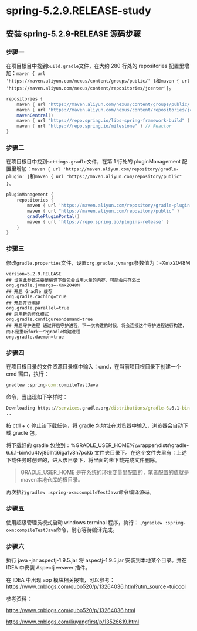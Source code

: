 # spring-5.2.9.RELEASE-study

## 安装 spring-5.2.9-RELEASE 源码步骤

### 步骤一

在项目根目中找到`build.gradle`文件，在大约 280 行处的 repositories 配置里增加：`maven { url 'https://maven.aliyun.com/nexus/content/groups/public/' }`和`maven { url 'https://maven.aliyun.com/nexus/content/repositories/jcenter'}`。

```groovy
repositories {
    maven { url 'https://maven.aliyun.com/nexus/content/groups/public/' }
	maven { url 'https://maven.aliyun.com/nexus/content/repositories/jcenter'}
    mavenCentral()
    maven { url "https://repo.spring.io/libs-spring-framework-build" }
    maven { url "https://repo.spring.io/milestone" } // Reactor
}
```

### 步骤二

在项目根目中找到`settings.gradle`文件，在第 1 行处的 pluginManagement 配置里增加：`maven { url 'https://maven.aliyun.com/repository/gradle-plugin' }`和`maven { url "https://maven.aliyun.com/repository/public" }`。

```groovy
pluginManagement {
	repositories {
		maven { url 'https://maven.aliyun.com/repository/gradle-plugin' }
        maven { url "https://maven.aliyun.com/repository/public" }
		gradlePluginPortal()
		maven { url 'https://repo.spring.io/plugins-release' }
	}
}
```

### 步骤三

修改`gradle.properties`文件，设置`org.gradle.jvmargs`参数值为：-Xmx2048M

```properties
version=5.2.9.RELEASE
## 设置此参数主要是编译下载包会占用大量的内存，可能会内存溢出
org.gradle.jvmargs=-Xmx2048M
## 开启 Gradle 缓存
org.gradle.caching=true
## 开启并行编译
org.gradle.parallel=true
## 启用新的孵化模式
org.gradle.configureondemand=true
## 开启守护进程 通过开启守护进程，下一次构建的时候，将会连接这个守护进程进行构建，而不是重新fork一个gradle构建进程
org.gradle.daemon=true
```

### 步骤四

在项目根目录的文件资源目录框中输入：cmd，在当前项目根目录下创建一个 cmd 窗口，执行：

```cmd
gradlew :spring-oxm:compileTestJava
```

命令，当出现如下字样时：

```cmd
Downloading https://services.gradle.org/distributions/gradle-6.6.1-bin.zip
..
```

按 ctrl + c 停止该下载任务，将 gradle 包地址在浏览器中输入，浏览器会自动下载 gradle 包。

将下载好的 gradle 包放到：%GRADLE_USER_HOME%\wrapper\dists\gradle-6.6.1-bin\du4tvj86lhti6iga1v8h7pckb 文件夹目录下。在这个文件夹里有：上述下载任务时创建的，进入该目录下，将里面的未下载完成文件删除。

> GRADLE_USER_HOME 是在系统的环境变量里配置的，笔者配置的值就是maven本地仓库的根目录。

再次执行`gradlew :spring-oxm:compileTestJava`命令编译源码。

### 步骤五

使用超级管理员模式启动 windows terminal 程序，执行：`./gradlew :spring-oxm:compileTestJava`命令，耐心等待编译完成。

### 步骤六

执行 java -jar aspectj-1.9.5.jar 将 aspectj-1.9.5.jar 安装到本地某个目录。并在 IDEA 中安装 Aspectj weaver 插件。

在 IDEA 中出现 aop 模块相关报错，可以参考：https://www.cnblogs.com/qubo520/p/13264036.html?utm_source=tuicool

参考资料：

https://www.cnblogs.com/qubo520/p/13264036.html

https://www.cnblogs.com/liuyangfirst/p/13526619.html